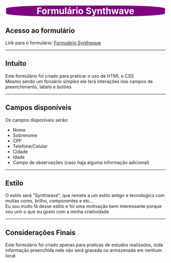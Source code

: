 # <center style="color: white; border: 2px solid white; border-radius: 30%;background-color: purple;">Formulário Synthwave</center>  

## **Acesso ao formulário**  
Link para o formulário: <a href="https://htmlpreview.github.io/?https://github.com/Mileriss/Formulario_Synthwave/blob/main/formulario.html">Formulário Synthwave</a>  

<hr>

## **Intuito**  
Este formulário foi criado para praticar o uso de HTML e CSS  
Mesmo sendo um forulário simples ele terá interações nos campos de preenchimento, labels e botões  

<hr>

## **Campos disponíveis**  
Os campos disponíveis serão:  
- Nome  
- Sobrenome  
- CPF  
- Telefone/Celular  
- Cidade  
- Idade  
- Campo de observações (caso haja alguma informação adicional)  

<hr>

## **Estilo**  
O estilo será "Synthwave", que remete a um estilo antigo e tecnologico com muitas cores, brilho, componentes e etc...  
Eu sou muito fã desse estilo e foi uma motivação bem interessante porque vou unir o que eu gosto com a minha criatividade  

<hr>

## **Considerações Finais**  
Este formulário foi criado apenas para praticas de estudos realizados, toda informação preenchida nele não será gravada ou armazenada em nenhum local.  
